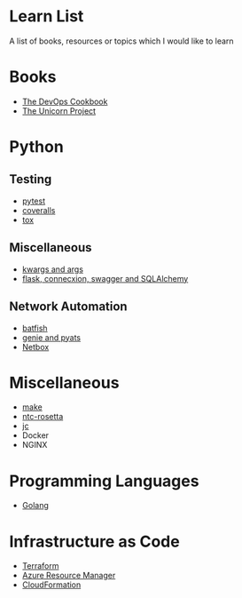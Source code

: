# Learn List
A list of books, resources or topics which I would like to learn

# Books
- [The DevOps Cookbook](https://www.amazon.com/DevOps-Handbook-World-Class-Reliability-Organizations/dp/1942788002/ref=sr_1_1?keywords=devops+cookbook&qid=1576982528&s=books&sr=1-1)
- [The Unicorn Project](https://www.amazon.com/Unicorn-Project-Developers-Disruption-Thriving/dp/B0812C82T9/ref=sr_1_1?crid=1Y5WI96YD87LI&keywords=the+unicorn+project&qid=1576982586&s=books&sprefix=the+unicor%2Cstripbooks-intl-ship%2C355&sr=1-1)

# Python

## Testing
- [pytest](https://docs.pytest.org/en/latest/)
- [coveralls](https://docs.coveralls.io/about-coveralls)
- [tox](https://tox.readthedocs.io/en/latest/)

## Miscellaneous
- [kwargs and args](https://realpython.com/python-kwargs-and-args/)
- [flask, connecxion, swagger and SQLAlchemy](https://realpython.com/flask-connexion-rest-api/)

## Network Automation
- [batfish](https://github.com/batfish/pybatfish)
- [genie and pyats](https://developer.cisco.com/pyats/)
- [Netbox](https://netbox.readthedocs.io/en/stable/)


# Miscellaneous
- [make](https://www.gnu.org/software/make/manual/make.html)
- [ntc-rosetta](https://github.com/networktocode/ntc-rosetta)
- [jc](https://github.com/kellyjonbrazil/jc)
- Docker
- NGINX


# Programming Languages
 - [Golang](https://golang.org/doc/code.html)
 
 # Infrastructure as Code
 - [Terraform](https://www.terraform.io/docs/cloud/getting-started/index.html)
 - [Azure Resource Manager](https://docs.microsoft.com/en-us/azure/azure-resource-manager/resource-group-overview)
 - [CloudFormation](https://aws.amazon.com/cloudformation/)




